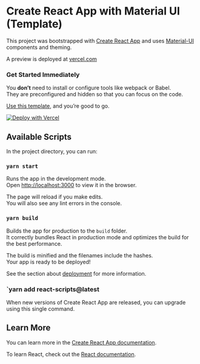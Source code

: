 # Create React App with Material UI (Template)

This project was bootstrapped with [Create React App](https://github.com/facebook/create-react-app) and uses [Material-UI](https://material-ui.com) components and theming.

A preview is deployed at [vercel.com](https://material-ui-react-starter.vercel.app)

### Get Started Immediately

You **don’t** need to install or configure tools like webpack or Babel.<br>
They are preconfigured and hidden so that you can focus on the code.

[Use this template](https://github.com/JoHoop/material-ui-react-starter/generate), and you’re good to go.

[![Deploy with Vercel](https://vercel.com/button)](https://vercel.com/import/git?s=https%3A%2F%2Fgithub.com%2Fjohoop%2Fmaterial-ui-react-starter&c=1)

## Available Scripts

In the project directory, you can run:

### `yarn start`

Runs the app in the development mode.\
Open [http://localhost:3000](http://localhost:3000) to view it in the browser.

The page will reload if you make edits.\
You will also see any lint errors in the console.

### `yarn build`

Builds the app for production to the `build` folder.\
It correctly bundles React in production mode and optimizes the build for the best performance.

The build is minified and the filenames include the hashes.\
Your app is ready to be deployed!

See the section about [deployment](https://facebook.github.io/create-react-app/docs/deployment) for more information.

### `yarn add react-scripts@latest

When new versions of Create React App are released, you can upgrade using this single command.

## Learn More

You can learn more in the [Create React App documentation](https://facebook.github.io/create-react-app/docs/getting-started).

To learn React, check out the [React documentation](https://reactjs.org/).
